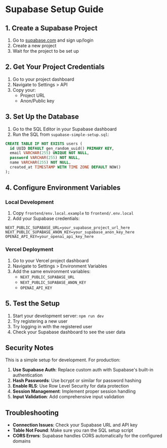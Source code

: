 # Supabase Setup Guide

## 1. Create a Supabase Project

1. Go to [supabase.com](https://supabase.com) and sign up/login
2. Create a new project
3. Wait for the project to be set up

## 2. Get Your Project Credentials

1. Go to your project dashboard
2. Navigate to Settings > API
3. Copy your:
   - Project URL
   - Anon/Public key

## 3. Set Up the Database

1. Go to the SQL Editor in your Supabase dashboard
2. Run the SQL from `supabase-simple-setup.sql`:

```sql
CREATE TABLE IF NOT EXISTS users (
  id UUID DEFAULT gen_random_uuid() PRIMARY KEY,
  email VARCHAR(255) UNIQUE NOT NULL,
  password VARCHAR(255) NOT NULL,
  name VARCHAR(255) NOT NULL,
  created_at TIMESTAMP WITH TIME ZONE DEFAULT NOW()
);
```

## 4. Configure Environment Variables

### Local Development
1. Copy `frontend/env.local.example` to `frontend/.env.local`
2. Add your Supabase credentials:

```env
NEXT_PUBLIC_SUPABASE_URL=your_supabase_project_url_here
NEXT_PUBLIC_SUPABASE_ANON_KEY=your_supabase_anon_key_here
OPENAI_API_KEY=your_openai_api_key_here
```

### Vercel Deployment
1. Go to your Vercel project dashboard
2. Navigate to Settings > Environment Variables
3. Add the same environment variables:
   - `NEXT_PUBLIC_SUPABASE_URL`
   - `NEXT_PUBLIC_SUPABASE_ANON_KEY`
   - `OPENAI_API_KEY`

## 5. Test the Setup

1. Start your development server: `npm run dev`
2. Try registering a new user
3. Try logging in with the registered user
4. Check your Supabase dashboard to see the user data

## Security Notes

This is a simple setup for development. For production:

1. **Use Supabase Auth**: Replace custom auth with Supabase's built-in authentication
2. **Hash Passwords**: Use bcrypt or similar for password hashing
3. **Enable RLS**: Use Row Level Security for data protection
4. **Session Management**: Implement proper session handling
5. **Input Validation**: Add comprehensive input validation

## Troubleshooting

- **Connection Issues**: Check your Supabase URL and API key
- **Table Not Found**: Make sure you ran the SQL setup script
- **CORS Errors**: Supabase handles CORS automatically for the configured domains 